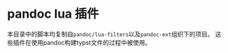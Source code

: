 # pandoc lua 插件

本目录中的脚本均复制自`pandoc/lua-filters`以及`pandoc-ext`组织下的项目。
这些插件在使用pandoc构建typst文件的过程中被使用。
